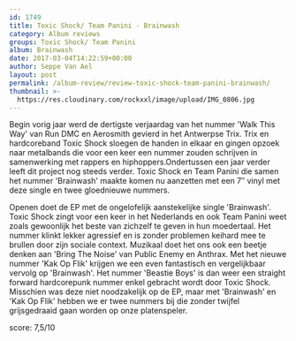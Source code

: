 ```yaml
---
id: 1749
title: Toxic Shock/ Team Panini - Brainwash
category: Album reviews
groups: Toxic Shock/ Team Panini
album: Brainwash
date: 2017-03-04T14:22:59+00:00
author: Seppe Van Ael
layout: post
permalink: /album-review/review-toxic-shock-team-panini-brainwash/
thumbnail: >-
  https://res.cloudinary.com/rockxxl/image/upload/IMG_0806.jpg
---
```

Begin vorig jaar werd de dertigste verjaardag van het nummer 'Walk This Way' van Run DMC en Aerosmith gevierd in het Antwerpse Trix. Trix en hardcoreband Toxic Shock sloegen de handen in elkaar en gingen opzoek naar metalbands die voor een keer een nummer zouden schrijven in samenwerking met rappers en hiphoppers.Ondertussen een jaar verder leeft dit project nog steeds verder. Toxic Shock en Team Panini die samen het nummer 'Brainwash' maakte komen nu aanzetten met een 7&#8243; vinyl met deze single en twee gloednieuwe nummers.

Openen doet de EP met de ongelofelijk aanstekelijke single 'Brainwash'. Toxic Shock zingt voor een keer in het Nederlands en ook Team Panini weet zoals gewoonlijk het beste van zichzelf te geven in hun moedertaal. Het nummer klinkt lekker agressief en is zonder problemen keihard mee te brullen door zijn sociale context. Muzikaal doet het ons ook een beetje denken aan 'Bring The Noise' van Public Enemy en Anthrax. Met het nieuwe nummer 'Kak Op Flik' krijgen we een even fantastisch en vergelijkbaar vervolg op 'Brainwash'. Het nummer 'Beastie Boys' is dan weer een straight forward hardcorepunk nummer enkel gebracht wordt door Toxic Shock. Misschien was deze niet noodzakelijk op de EP, maar met 'Brainwash' en 'Kak Op Flik' hebben we er twee nummers bij die zonder twijfel grijsgedraaid gaan worden op onze platenspeler.

score: 7,5/10
